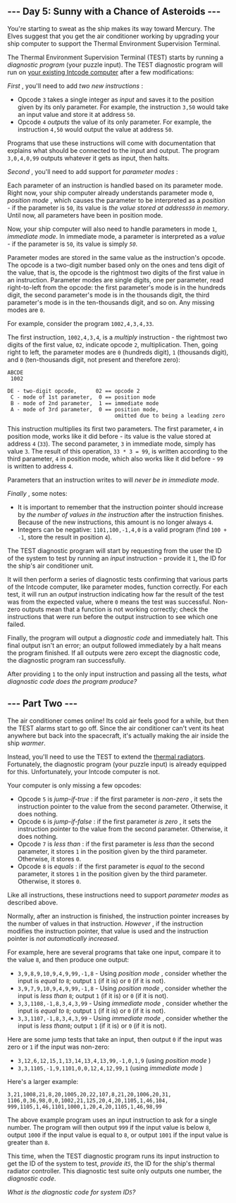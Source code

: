 ## \--- Day 5: Sunny with a Chance of Asteroids ---

You're starting to sweat as the ship makes its way toward Mercury. The Elves
suggest that you get the air conditioner working by upgrading your ship
computer to support the Thermal Environment Supervision Terminal.

The Thermal Environment Supervision Terminal (TEST) starts by running a
_diagnostic program_ (your puzzle input). The TEST diagnostic program will run
on [your existing Intcode computer](2) after a few modifications:

_First_ , you'll need to add _two new instructions_ :

  * Opcode `3` takes a single integer as _input_ and saves it to the position given by its only parameter. For example, the instruction `3,50` would take an input value and store it at address `50`.
  * Opcode `4` _outputs_ the value of its only parameter. For example, the instruction `4,50` would output the value at address `50`.

Programs that use these instructions will come with documentation that
explains what should be connected to the input and output. The program
`3,0,4,0,99` outputs whatever it gets as input, then halts.

_Second_ , you'll need to add support for _parameter modes_ :

Each parameter of an instruction is handled based on its parameter mode. Right
now, your ship computer already understands parameter mode `0`, _position
mode_ , which causes the parameter to be interpreted as a _position_ \- if the
parameter is `50`, its value is _the value stored at address`50` in memory_.
Until now, all parameters have been in position mode.

Now, your ship computer will also need to handle parameters in mode `1`,
_immediate mode_. In immediate mode, a parameter is interpreted as a _value_
\- if the parameter is `50`, its value is simply _`50`_.

Parameter modes are stored in the same value as the instruction's opcode. The
opcode is a two-digit number based only on the ones and tens digit of the
value, that is, the opcode is the rightmost two digits of the first value in
an instruction. Parameter modes are single digits, one per parameter, read
right-to-left from the opcode: the first parameter's mode is in the hundreds
digit, the second parameter's mode is in the thousands digit, the third
parameter's mode is in the ten-thousands digit, and so on. Any missing modes
are `0`.

For example, consider the program `1002,4,3,4,33`.

The first instruction, `1002,4,3,4`, is a _multiply_ instruction - the
rightmost two digits of the first value, `02`, indicate opcode `2`,
multiplication. Then, going right to left, the parameter modes are `0`
(hundreds digit), `1` (thousands digit), and `0` (ten-thousands digit, not
present and therefore zero):

    
    
    ABCDE
     1002
    
    DE - two-digit opcode,      02 == opcode 2
     C - mode of 1st parameter,  0 == position mode
     B - mode of 2nd parameter,  1 == immediate mode
     A - mode of 3rd parameter,  0 == position mode,
                                      omitted due to being a leading zero
    

This instruction multiplies its first two parameters. The first parameter, `4`
in position mode, works like it did before - its value is the value stored at
address `4` (`33`). The second parameter, `3` in immediate mode, simply has
value `3`. The result of this operation, `33 * 3 = 99`, is written according
to the third parameter, `4` in position mode, which also works like it did
before - `99` is written to address `4`.

Parameters that an instruction writes to will _never be in immediate mode_.

_Finally_ , some notes:

  * It is important to remember that the instruction pointer should increase by _the number of values in the instruction_ after the instruction finishes. Because of the new instructions, this amount is no longer always `4`.
  * Integers can be negative: `1101,100,-1,4,0` is a valid program (find `100 + -1`, store the result in position `4`).

The TEST diagnostic program will start by requesting from the user the ID of
the system to test by running an _input_ instruction - provide it `1`, the ID
for the ship's air conditioner unit.

It will then perform a series of diagnostic tests confirming that various
parts of the Intcode computer, like parameter modes, function correctly. For
each test, it will run an _output_ instruction indicating how far the result
of the test was from the expected value, where `0` means the test was
successful. Non-zero outputs mean that a function is not working correctly;
check the instructions that were run before the output instruction to see
which one failed.

Finally, the program will output a _diagnostic code_ and immediately halt.
This final output isn't an error; an output followed immediately by a halt
means the program finished. If all outputs were zero except the diagnostic
code, the diagnostic program ran successfully.

After providing `1` to the only input instruction and passing all the tests,
_what diagnostic code does the program produce?_

## \--- Part Two ---

The air conditioner comes online! Its cold air feels good for a while, but
then the TEST alarms start to go off. Since the air conditioner can't vent its
heat anywhere but back into the spacecraft, it's actually making the air
inside the ship _warmer_.

Instead, you'll need to use the TEST to extend the [thermal
radiators](https://en.wikipedia.org/wiki/Spacecraft_thermal_control).
Fortunately, the diagnostic program (your puzzle input) is already equipped
for this. Unfortunately, your Intcode computer is not.

Your computer is only missing a few opcodes:

  * Opcode `5` is _jump-if-true_ : if the first parameter is _non-zero_ , it sets the instruction pointer to the value from the second parameter. Otherwise, it does nothing.
  * Opcode `6` is _jump-if-false_ : if the first parameter _is zero_ , it sets the instruction pointer to the value from the second parameter. Otherwise, it does nothing.
  * Opcode `7` is _less than_ : if the first parameter is _less than_ the second parameter, it stores `1` in the position given by the third parameter. Otherwise, it stores `0`.
  * Opcode `8` is _equals_ : if the first parameter is _equal to_ the second parameter, it stores `1` in the position given by the third parameter. Otherwise, it stores `0`.

Like all instructions, these instructions need to support _parameter modes_ as
described above.

Normally, after an instruction is finished, the instruction pointer increases
by the number of values in that instruction. _However_ , if the instruction
modifies the instruction pointer, that value is used and the instruction
pointer is _not automatically increased_.

For example, here are several programs that take one input, compare it to the
value `8`, and then produce one output:

  * `3,9,8,9,10,9,4,9,99,-1,8` \- Using _position mode_ , consider whether the input is _equal to_ `8`; output `1` (if it is) or `0` (if it is not).
  * `3,9,7,9,10,9,4,9,99,-1,8` \- Using _position mode_ , consider whether the input is _less than_ `8`; output `1` (if it is) or `0` (if it is not).
  * `3,3,1108,-1,8,3,4,3,99` \- Using _immediate mode_ , consider whether the input is _equal to_ `8`; output `1` (if it is) or `0` (if it is not).
  * `3,3,1107,-1,8,3,4,3,99` \- Using _immediate mode_ , consider whether the input is _less than_`8`; output `1` (if it is) or `0` (if it is not).

Here are some jump tests that take an input, then output `0` if the input was
zero or `1` if the input was non-zero:

  * `3,12,6,12,15,1,13,14,13,4,13,99,-1,0,1,9` (using _position mode_ )
  * `3,3,1105,-1,9,1101,0,0,12,4,12,99,1` (using _immediate mode_ )

Here's a larger example:

    
    
    3,21,1008,21,8,20,1005,20,22,107,8,21,20,1006,20,31,
    1106,0,36,98,0,0,1002,21,125,20,4,20,1105,1,46,104,
    999,1105,1,46,1101,1000,1,20,4,20,1105,1,46,98,99
    

The above example program uses an input instruction to ask for a single
number. The program will then output `999` if the input value is below `8`,
output `1000` if the input value is equal to `8`, or output `1001` if the
input value is greater than `8`.

This time, when the TEST diagnostic program runs its input instruction to get
the ID of the system to test, _provide it`5`_, the ID for the ship's thermal
radiator controller. This diagnostic test suite only outputs one number, the
_diagnostic code_.

_What is the diagnostic code for system ID`5`?_

